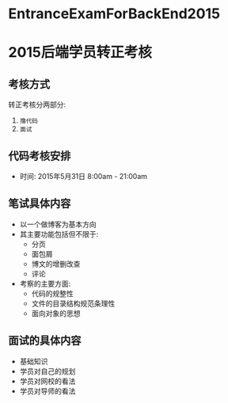 # EntranceExamForBackEnd2015
# 2015后端学员转正考核
## 考核方式
转正考核分两部分: 
1. `撸代码` 
2. `面试`

## 代码考核安排
- 时间: 2015年5月31日 8:00am - 21:00am 

## 笔试具体内容

- 以一个做博客为基本方向
- 其主要功能包括但不限于:
	- 分页
	- 面包屑
	- 博文的增删改查
	- 评论
- 考察的主要方面:
	- 代码的规整性
	- 文件的目录结构规范条理性
	- 面向对象的思想
## 面试的具体内容

- 基础知识
- 学员对自己的规划
- 学员对网校的看法
- 学员对导师的看法